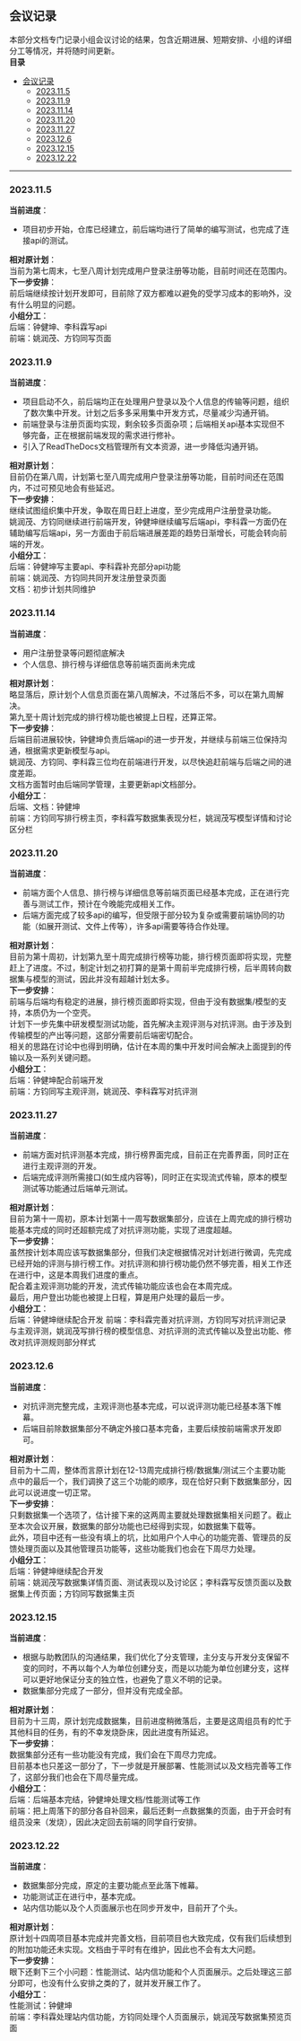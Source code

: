 ## 会议记录  
本部分文档专门记录小组会议讨论的结果，包含近期进展、短期安排、小组的详细分工等情况，并将随时间更新。  
**目录**  
- [会议记录](#会议记录)
  - [2023.11.5](#2023115)
  - [2023.11.9](#2023119)
  - [2023.11.14](#20231114)
  - [2023.11.20](#20231120)
  - [2023.11.27](#20231127)
  - [2023.12.6](#2023126)
  - [2023.12.15](#20231215)
  - [2023.12.22](#20231222)

***
### 2023.11.5  
**当前进度**：  
* 项目初步开始，仓库已经建立，前后端均进行了简单的编写测试，也完成了连接api的测试。  

**相对原计划**：  
当前为第七周末，七至八周计划完成用户登录注册等功能，目前时间还在范围内。  
**下一步安排**：  
前后端继续按计划开发即可，目前除了双方都难以避免的受学习成本的影响外，没有什么明显的问题。  
**小组分工**：  
后端：钟健坤、李科霖写api  
前端：姚润茂、方钧同写页面  
### 2023.11.9  
**当前进度**：  
* 项目启动不久，前后端均正在处理用户登录以及个人信息的传输等问题，组织了数次集中开发。计划之后多多采用集中开发方式，尽量减少沟通开销。  
* 前端登录与注册页面均实现，剩余较多页面杂项；后端相关api基本实现但不够完备，正在根据前端发现的需求进行修补。  
* 引入了ReadTheDocs文档管理所有文本资源，进一步降低沟通开销。  

**相对原计划**：  
目前仍在第八周，计划第七至八周完成用户登录注册等功能，目前时间还在范围内，不过可预见地会有些延迟。  
**下一步安排**：  
继续试图组织集中开发，争取在周日赶上进度，至少完成用户注册登录功能。  
姚润茂、方钧同继续进行前端开发，钟健坤继续编写后端api，李科霖一方面仍在辅助编写后端api，另一方面由于前后端进展差距的趋势日渐增长，可能会转向前端的开发。  
**小组分工**：  
后端：钟健坤写主要api、李科霖补充部分api功能  
前端：姚润茂、方钧同共同开发注册登录页面  
文档：初步计划共同维护  
### 2023.11.14  
**当前进度**：  
* 用户注册登录等问题彻底解决  
* 个人信息、排行榜与详细信息等前端页面尚未完成  

**相对原计划**：  
略显落后，原计划个人信息页面在第八周解决，不过落后不多，可以在第九周解决。  
第九至十周计划完成的排行榜功能也被提上日程，还算正常。  
**下一步安排**：  
后端目前进展较快，钟健坤负责后端api的进一步开发，并继续与前端三位保持沟通，根据需求更新模型与api。  
姚润茂、方钧同、李科霖三位均在前端进行开发，以尽快追赶前端与后端之间的进度差距。  
文档方面暂时由后端同学管理，主要更新api文档部分。  
**小组分工**：  
后端、文档：钟健坤  
前端：方钧同写排行榜主页，李科霖写数据集表现分栏，姚润茂写模型详情和讨论区分栏  
### 2023.11.20  
**当前进度**：  
* 前端方面个人信息、排行榜与详细信息等前端页面已经基本完成，正在进行完善与测试工作，预计在今晚能完成相关工作。  
* 后端方面完成了较多api的编写，但受限于部分较为复杂或需要前端协同的功能（如展开测试、文件上传等），许多api需要等待合作处理。  

**相对原计划**：  
目前为第十周初，计划第九至十周完成排行榜等功能，排行榜页面即将实现，完整赶上了进度。不过，制定计划之初打算的是第十周前半完成排行榜，后半周转向数据集与模型的测试，因此并没有超越计划太多。  
**下一步安排**：  
前端与后端均有稳定的进展，排行榜页面即将实现，但由于没有数据集/模型的支持，本质仍为一个空壳。  
计划下一步先集中研发模型测试功能，首先解决主观评测与对抗评测。由于涉及到传输模型的产出等问题，这部分需要前后端密切配合。  
相关的思路在讨论中也得到明确，估计在本周的集中开发时间会解决上面提到的传输以及一系列关键问题。  
**小组分工**：  
后端：钟健坤配合前端开发  
前端：方钧同写主观评测，姚润茂、李科霖写对抗评测  
### 2023.11.27  
**当前进度**：  
* 前端方面对抗评测基本完成，排行榜界面完成，目前正在完善界面，同时正在进行主观评测的开发。    
* 后端完成评测所需接口(如生成内容等)，同时正在实现流式传输，原本的模型测试等功能通过后端单元测试。  

**相对原计划**：  
目前为第十一周初，原本计划第十一周写数据集部分，应该在上周完成的排行榜功能基本完成的同时还超额完成了对抗评测功能，实现了进度超越。  
**下一步安排**：  
虽然按计划本周应该写数据集部分，但我们决定根据情况对计划进行微调，先完成已经开始的评测与排行榜工作。对抗评测和排行榜功能仍然不够完善，相关工作还在进行中，这是本周我们进度的重点。   
配合着主观评测功能的开发，流式传输功能应该也会在本周完成。  
最后，用户登出功能也被提上日程，算是用户处理的最后一步。  
**小组分工**：  
后端：钟健坤继续配合开发
前端：李科霖完善对抗评测，方钧同写对抗评测记录与主观评测，姚润茂写排行榜的模型信息、对抗评测的流式传输以及登出功能、修改对抗评测规则部分样式
### 2023.12.6  
**当前进度**：  
* 对抗评测完整完成，主观评测也基本完成，可以说评测功能已经基本落下帷幕。  
* 后端目前除数据集部分不确定外接口基本完备，主要后续按前端需求开发即可。  

**相对原计划**：  
目前为十二周，整体而言原计划在12-13周完成排行榜/数据集/测试三个主要功能点中的最后一个，我们调换了这三个功能的顺序，现在恰好只剩下数据集部分，因此可以说进度一切正常。  
**下一步安排**：  
只剩数据集一个选项了，估计接下来的这两周主要就处理数据集相关问题了。截止至本次会议开展，数据集的部分功能也已经得到实现，如数据集下载等。  
此外，项目中还有一些没有填上的坑，比如用户个人中心的功能完善、管理员的反馈处理页面以及其他管理员功能等，这些功能我们也会在下周尽力处理。  
**小组分工**：  
后端：钟健坤继续配合开发  
前端：姚润茂写数据集详情页面、测试表现以及讨论区；李科霖写反馈页面以及数据集上传页面；方钧同写数据集主页  
### 2023.12.15  
**当前进度**：  
* 根据与助教团队的沟通结果，我们优化了分支管理，主分支与开发分支保留不变的同时，不再以每个人为单位创建分支，而是以功能为单位创建分支，这样可以更好地保证分支的独立性，也避免了意义不明的记录。  
* 数据集部分完成了一部分，但并没有完成全部。  

**相对原计划**：  
目前为十三周，原计划完成数据集，目前进度稍微落后，主要是这周组员有的忙于其他科目的任务，有的不幸发烧卧床，因此进度有所延迟。  
**下一步安排**：  
数据集部分还有一些功能没有完成，我们会在下周尽力完成。  
目前基本也只差这一部分了，下一步就是开展部署、性能测试以及文档完善等工作了，这部分我们也会在下周尽量完成。  
**小组分工**：  
后端：后端基本完结，钟健坤处理文档/性能测试等工作  
前端：把上周落下的部分各自补回来，最后还剩一点数据集的页面，由于开会时有组员没来（发烧），因此决定回去前端的同学自行安排。  
### 2023.12.22  
**当前进度**：  
* 数据集部分完成，原定的主要功能点至此落下帷幕。  
* 功能测试正在进行中，基本完成。  
* 站内信功能以及个人页面展示也在同步开发中，目前开了个头。  

**相对原计划**：  
原计划十四周项目基本完成并完善文档，目前项目也大致完成，仅有我们后续想到的附加功能还未实现。文档由于平时有在维护，因此也不会有太大问题。  
**下一步安排**：  
眼下还剩下三个小问题：性能测试、站内信功能和个人页面展示。之后处理这三部分即可，也没有什么安排之类的了，就并发开展工作了。  
**小组分工**：  
性能测试：钟健坤  
前端：李科霖处理站内信功能，方钧同处理个人页面展示，姚润茂写数据集预览页面  
